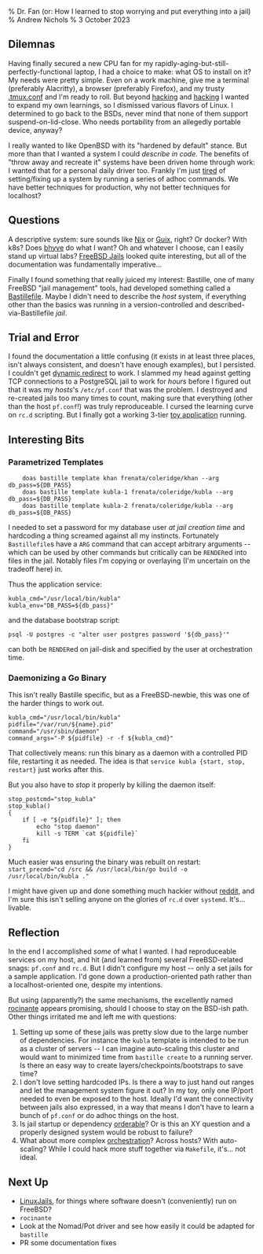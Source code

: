 % Dr. Fan (or: How I learned to stop worrying and put everything into a jail)
% Andrew Nichols
% 3 October 2023

## Dilemnas

Having finally secured a new CPU fan for my rapidly-aging-but-still-perfectly-functional laptop, I had a choice to make: what OS to install on it? My needs were pretty simple. Even on a work machine, give me a terminal (preferably Alacritty), a browser (preferably Firefox), and my trusty [.tmux.conf](https://gist.github.com/frenata/d5150712adbe5d4928361f6a991cc1f9) and I'm ready to roll. But beyond [hacking](https://en.wikipedia.org/wiki/Hacker) and [hacking](https://en.wikipedia.org/wiki/Security_hacker) I wanted to expand my own learnings, so I dismissed various flavors of Linux. I determined to go back to the BSDs, never mind that none of them support suspend-on-lid-close. Who needs portability from an allegedly portable device, anyway?

I really wanted to like OpenBSD with its "hardened by default" stance. But more than that I wanted a system I could *describe in code*. The benefits of "throw away and recreate it" systems have been driven home through work: I wanted that for a personal daily driver too. Frankly I'm just [tired](https://www.youtube.com/watch?v=VaMno8d0Tzw&t=12s) of setting/fixing up a system by running a series of adhoc commands. We have better techniques for production, why not better techniques for localhost?

## Questions

A descriptive system: sure sounds like [Nix](https://nixos.org/) or [Guix](https://guix.gnu.org/), right? Or docker? With k8s? Does [bhyve](https://wiki.freebsd.org/bhyve/OpenBSD) do what I want? Oh and whatever I choose, can I easily stand up virtual labs? [FreeBSD Jails](https://docs.freebsd.org/en/books/handbook/jails/#thin-jail) looked quite interesting, but all of the documentation was fundamentally imperative...

Finally I found something that really juiced my interest: Bastille, one of many FreeBSD "jail management" tools, had developed something called a [Bastillefile](https://github.com/BastilleBSD/bastille#bastille-template). Maybe I didn't need to describe the *host* system, if everything other than the basics was running in a version-controlled and described-via-Bastillefile *jail*.

## Trial and Error

I found the documentation a little confusing (it exists in at least three places, isn't always consistent, and doesn't have enough examples), but I persisted. I couldn't get [dynamic redirect](https://github.com/BastilleBSD/bastille#bastille-rdr) to work. I slammed my head against getting TCP connections to a PostgreSQL jail to work for *hours* before I figured out that it was my *hosts*'s `/etc/pf.conf` that was the problem. I destroyed and re-created jails too many times to count, making sure that everything (other than the host `pf.conf`!) was truly reproduceable. I cursed the learning curve on `rc.d` scripting. But I finally got a working 3-tier [toy application](https://github.com/frenata/xanadu) running.

## Interesting Bits

### Parametrized Templates

```
	doas bastille template khan frenata/coleridge/khan --arg db_pass=${DB_PASS}
	doas bastille template kubla-1 frenata/coleridge/kubla --arg db_pass=${DB_PASS}
	doas bastille template kubla-2 frenata/coleridge/kubla --arg db_pass=${DB_PASS}
```

I needed to set a password for my database user *at jail creation time* and hardcoding a thing screamed against all my instincts. Fortunately `Bastillefile`s have a `ARG` command that can accept arbitrary arguments -- which can be used by other commands but critically can be `RENDER`ed into files in the jail. Notably files I'm copying or overlaying (I'm uncertain on the tradeoff here) in.

Thus the application service:

```
kubla_cmd="/usr/local/bin/kubla"
kubla_env="DB_PASS=${db_pass}"
```

and the database bootstrap script:

```
psql -U postgres -c "alter user postgres password '${db_pass}'"
```

can both be `RENDER`ed on jail-disk and specified by the user at orchestration time.

### Daemonizing a Go Binary

This isn't really Bastille specific, but as a FreeBSD-newbie, this was one of the harder things to work out.

```
kubla_cmd="/usr/local/bin/kubla"
pidfile="/var/run/${name}.pid"
command="/usr/sbin/daemon"
command_args="-P ${pidfile} -r -f ${kubla_cmd}"
```

That collectively means: run this binary as a daemon with a controlled PID file, restarting it as needed. The idea is that `service kubla {start, stop, restart}` just works after this.

But you also have to *stop* it properly by killing the daemon itself:

```
stop_postcmd="stop_kubla"
stop_kubla()
{
	if [ -e "${pidfile}" ]; then
		echo "stop daemon"
		kill -s TERM `cat ${pidfile}`
	fi
}
```

Much easier was ensuring the binary was rebuilt on restart: `start_precmd="cd /src && /usr/local/bin/go build -o /usr/local/bin/kubla ."`

I might have given up and done something much hackier without [reddit](https://old.reddit.com/r/freebsd/comments/7nmrha/supervised_freebsd_rcd_script_for_a_go_daemon/), and I'm sure this isn't selling anyone on the glories of `rc.d` over `systemd`. It's... livable.

## Reflection

In the end I accomplished *some* of what I wanted. I had reproduceable services on my host, and hit (and learned from) several FreeBSD-related snags: `pf.conf` and `rc.d`. But I didn't configure my host -- only a set jails for a sample application. I'd gone down a production-oriented path rather than a localhost-oriented one, despite my intentions.

But using (apparently?) the same mechanisms, the excellently named [rocinante](https://github.com/BastilleBSD/rocinante) appears promising, should I choose to stay on the BSD-ish path. Other things irritated me and left me with questions:

  1. Setting up some of these jails was pretty slow due to the large number of dependencies. For instance the `kubla` template is intended to be run as a cluster of servers -- I can imagine auto-scaling this cluster and would want to minimized time from `bastille create` to a running server. Is there an easy way to create layers/checkpoints/bootstraps to save time?
  2. I don't love setting hardcoded IPs. Is there a way to just hand out ranges and let the management system figure it out? In my toy, only one IP/port needed to even be exposed to the host. Ideally I'd want the connectivity between jails also expressed, in a way that means I don't have to learn a bunch of `pf.conf` or do adhoc things on the host.
  3. Is jail startup or dependency [orderable](https://github.com/BastilleBSD/bastille/issues/577)? Or is this an XY question and a properly designed system would be robust to failure?
  4. What about more complex [orchestration](https://github.com/BastilleBSD/bastille/issues/609)? Across hosts? With auto-scaling? While I could hack more stuff together via `Makefile`, it's... not ideal.
  
## Next Up

  * [LinuxJails](https://wiki.freebsd.org/LinuxJails), for things where software doesn't (conveniently) run on FreeBSD?
  * `rocinante`
  * Look at the Nomad/Pot driver and see how easily it could be adapted for `bastille`
  * PR some documentation fixes
